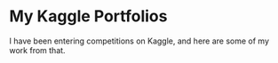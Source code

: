 # My Kaggle Portfolios<br/>
I have been entering competitions on Kaggle, and here are some of my work from that.<br/>
